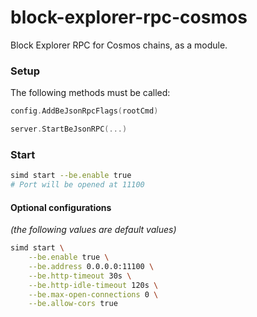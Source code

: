 # block-explorer-rpc-cosmos
Block Explorer RPC for Cosmos chains, as a module.

### Setup
The following methods must be called:
```go
config.AddBeJsonRpcFlags(rootCmd)
```
```go
server.StartBeJsonRPC(...)
```

### Start
```bash
simd start --be.enable true
# Port will be opened at 11100
```

#### Optional configurations
_(the following values are default values)_
```bash
simd start \
    --be.enable true \
    --be.address 0.0.0.0:11100 \
    --be.http-timeout 30s \
    --be.http-idle-timeout 120s \
    --be.max-open-connections 0 \
    --be.allow-cors true
```